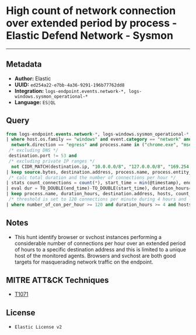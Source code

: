 # High count of network connection over extended period by process - Elastic Defend Network - Sysmon

---

## Metadata

- **Author:** Elastic
- **UUID:** `ed254a22-e7bb-4a36-9291-196b77762dd8`
- **Integration:** `logs-endpoint.events.network-*, logs-windows.sysmon_operational-*`
- **Language:** `ES|QL`

## Query

```sql
from logs-endpoint.events.network-*, logs-windows.sysmon_operational-* 
| where host.os.family == "windows" and event.category == "network" and 
  network.direction == "egress" and process.name in ("chrome.exe", "msedge.exe", "iexplore.exe", "firefox.exe", "svchost.exe") and 
 /* excluding DNS */
 destination.port != 53 and 
 /* excluding private IP ranges */
  not CIDR_MATCH(destination.ip, "10.0.0.0/8", "127.0.0.0/8", "169.254.0.0/16", "172.16.0.0/12", "192.0.0.0/24", "192.0.0.0/29", "192.0.0.8/32", "192.0.0.9/32", "192.0.0.10/32", "192.0.0.170/32", "192.0.0.171/32", "192.0.2.0/24", "192.31.196.0/24", "192.52.193.0/24", "192.168.0.0/16", "192.88.99.0/24", "224.0.0.0/4", "100.64.0.0/10", "192.175.48.0/24","198.18.0.0/15", "198.51.100.0/24", "203.0.113.0/24", "240.0.0.0/4", "::1","FE80::/10", "FF00::/8")
| keep source.bytes, destination.address, process.name, process.entity_id, @timestamp, host.id
 /* calc total duration and the number of connections per hour */
| stats count_connections = count(*), start_time = min(@timestamp), end_time = max(@timestamp), hosts= count_distinct(host.id), count_unique_pids = count_distinct(process.entity_id) by  destination.address, process.name
| eval dur = TO_DOUBLE(end_time)-TO_DOUBLE(start_time), duration_hours=TO_INT(dur/3600000), number_of_con_per_hour = (count_connections / duration_hours)
| keep process.name, duration_hours, destination.address, hosts, count_unique_pids, count_connections, number_of_con_per_hour
 /* threshold is set to 120 connections per minute during 4 hours and limited to 1 agent and 1 pid, you can adjust this values to your hunting needs */
| where number_of_con_per_hour >= 120 and duration_hours >= 4 and hosts == 1 and count_unique_pids == 1
```

## Notes

- This hunt identify browser or svchost instances performing a considerable number of connections per hour over an extended period of hours to a specific destination address and this is limited to a unique host of the monitored agents. Browsers and svchost are both good targets for masquerading network traffic on the endpoint.
## MITRE ATT&CK Techniques

- [T1071](https://attack.mitre.org/techniques//T1071)


## License

- `Elastic License v2`
